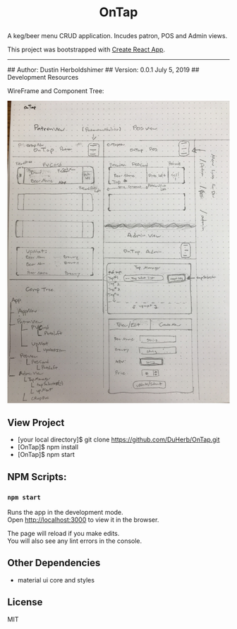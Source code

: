 # <p style="text-align: center;">OnTap</p>
A keg/beer menu CRUD application.  Incudes patron, POS and Admin views.

This project was bootstrapped with [Create React App](https://github.com/facebook/create-react-app).
<hr>
## Author: Dustin Herboldshimer
## Version: 0.0.1 July 5, 2019
## Development Resources

WireFrame and Component Tree:

![Component Tree](/dev_resources/on-tap-wireframe.jpg)

## View Project

- [your local directory]$ git clone https://github.com/DuHerb/OnTap.git
- [OnTap]$ npm install
- [OnTap]$ npm start

## NPM Scripts:
### `npm start`

Runs the app in the development mode.<br>
Open [http://localhost:3000](http://localhost:3000) to view it in the browser.

The page will reload if you make edits.<br>
You will also see any lint errors in the console.


## Other Dependencies
- material ui core and styles

## License

MIT


